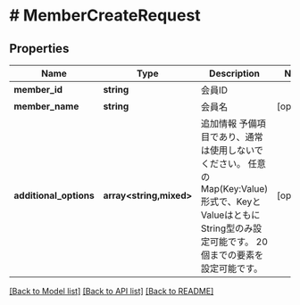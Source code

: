 # # MemberCreateRequest

## Properties

Name | Type | Description | Notes
------------ | ------------- | ------------- | -------------
**member_id** | **string** | 会員ID |
**member_name** | **string** | 会員名 | [optional]
**additional_options** | **array<string,mixed>** | 追加情報   予備項目であり、通常は使用しないでください。   任意のMap(Key:Value)形式で、KeyとValueはともにString型のみ設定可能です。   20個までの要素を設定可能です。 | [optional]

[[Back to Model list]](../../README.md#models) [[Back to API list]](../../README.md#endpoints) [[Back to README]](../../README.md)
